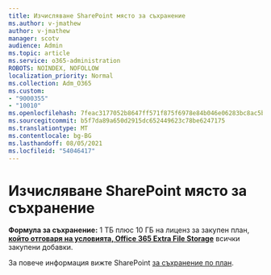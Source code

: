 ```yaml
---
title: Изчисляване SharePoint място за съхранение
ms.author: v-jmathew
author: v-jmathew
manager: scotv
audience: Admin
ms.topic: article
ms.service: o365-administration
ROBOTS: NOINDEX, NOFOLLOW
localization_priority: Normal
ms.collection: Adm_O365
ms.custom:
- "9000355"
- "10010"
ms.openlocfilehash: 7feac3177052b8647ff571f875f6978e84b046e06283bc8ac5ba48cc148f14a6
ms.sourcegitcommit: b5f7da89a650d2915dc652449623c78be6247175
ms.translationtype: MT
ms.contentlocale: bg-BG
ms.lasthandoff: 08/05/2021
ms.locfileid: "54046417"
---
```

# <a name="calculate-sharepoint-storage"></a>Изчисляване SharePoint място за съхранение

**Формула за съхранение:** 1 ТБ плюс [](https://docs.microsoft.com/microsoft-365/commerce/add-storage-space) 10 ГБ на лиценз за закупен план, **[който отговаря на условията, Office 365 Extra File Storage](https://docs.microsoft.com/microsoft-365/commerce/add-storage-space)** всички закупени добавки.

За повече информация вижте SharePoint [за съхранение по план](https://docs.microsoft.com/office365/servicedescriptions/sharepoint-online-service-description/sharepoint-online-limits).
